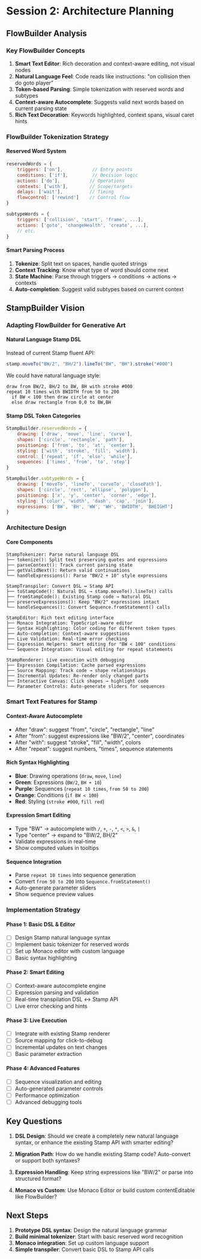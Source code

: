 # Session 2: Architecture Planning

## FlowBuilder Analysis

### Key FlowBuilder Concepts
1. **Smart Text Editor**: Rich decoration and context-aware editing, not visual nodes
2. **Natural Language Feel**: Code reads like instructions: "on collision then do goto player"
3. **Token-based Parsing**: Simple tokenization with reserved words and subtypes
4. **Context-aware Autocomplete**: Suggests valid next words based on current parsing state
5. **Rich Text Decoration**: Keywords highlighted, context spans, visual caret hints

### FlowBuilder Tokenization Strategy

#### Reserved Word System
```javascript
reservedWords = {
    triggers: ['on'],           // Entry points
    conditions: ['if'],         // Decision logic  
    actions: ['do'],           // Operations
    contexts: ['with'],        // Scope/targets
    delays: ['wait'],          // Timing
    flowcontrol: ['rewind']    // Control flow
}

subtypeWords = {
    triggers: ['collision', 'start', 'frame', ...],
    actions: ['goto', 'changeHealth', 'create', ...],
    // etc.
}
```

#### Smart Parsing Process
1. **Tokenize**: Split text on spaces, handle quoted strings
2. **Context Tracking**: Know what type of word should come next
3. **State Machine**: Parse through triggers → conditions → actions → contexts
4. **Auto-completion**: Suggest valid subtypes based on current context

## StampBuilder Vision

### Adapting FlowBuilder for Generative Art

#### Natural Language Stamp DSL
Instead of current Stamp fluent API:
```typescript
stamp.moveTo("BW/2", "BH/2").lineTo("BW", "BH").stroke("#000")
```

We could have natural language style:
```
draw from BW/2, BH/2 to BW, BH with stroke #000
repeat 10 times with BWIDTH from 50 to 200
  if BW < 100 then draw circle at center
  else draw rectangle from 0,0 to BW,BH
```

#### Stamp DSL Token Categories

```javascript
StampBuilder.reservedWords = {
    drawing: ['draw', 'move', 'line', 'curve'],
    shapes: ['circle', 'rectangle', 'path'],  
    positioning: ['from', 'to', 'at', 'center'],
    styling: ['with', 'stroke', 'fill', 'width'],
    control: ['repeat', 'if', 'else', 'while'],
    sequences: ['times', 'from', 'to', 'step']
}

StampBuilder.subtypeWords = {
    drawing: ['moveTo', 'lineTo', 'curveTo', 'closePath'],
    shapes: ['circle', 'rect', 'ellipse', 'polygon'],
    positioning: ['x', 'y', 'center', 'corner', 'edge'],
    styling: ['color', 'width', 'dash', 'cap', 'join'],
    expressions: ['BW', 'BH', 'WW', 'WH', 'BWIDTH', 'BHEIGHT']
}
```

### Architecture Design

#### Core Components
```
StampTokenizer: Parse natural language DSL
├── tokenize(): Split text preserving quotes and expressions
├── parseContext(): Track current parsing state  
├── getValidNext(): Return valid continuations
└── handleExpressions(): Parse "BW/2 + 10" style expressions

StampTranspiler: Convert DSL ↔ Stamp API
├── toStampCode(): Natural DSL → stamp.moveTo().lineTo() calls
├── fromStampCode(): Existing Stamp code → Natural DSL
├── preserveExpressions(): Keep "BW/2" expressions intact
└── handleSequences(): Convert Sequence.fromStatement() calls

StampEditor: Rich text editing interface
├── Monaco Integration: TypeScript-aware editor
├── Syntax Highlighting: Color coding for different token types
├── Auto-completion: Context-aware suggestions
├── Live Validation: Real-time error checking
├── Expression Helpers: Smart editing for "BW < 100" conditions
└── Sequence Integration: Visual editing for repeat statements

StampRenderer: Live execution with debugging
├── Expression Compilation: Cache parsed expressions
├── Source Mapping: Track code → shape relationships
├── Incremental Updates: Re-render only changed parts
├── Interactive Canvas: Click shapes → highlight code
└── Parameter Controls: Auto-generate sliders for sequences
```

### Smart Text Features for Stamp

#### Context-Aware Autocomplete
- After "draw": suggest "from", "circle", "rectangle", "line"
- After "from": suggest expressions like "BW/2", "center", coordinates
- After "with": suggest "stroke", "fill", "width", colors
- After "repeat": suggest numbers, "times", sequence statements

#### Rich Syntax Highlighting
- **Blue**: Drawing operations (`draw`, `move`, `line`)
- **Green**: Expressions (`BW/2`, `BH + 10`)  
- **Purple**: Sequences (`repeat 10 times`, `from 50 to 200`)
- **Orange**: Conditions (`if BW < 100`)
- **Red**: Styling (`stroke #000`, `fill red`)

#### Expression Smart Editing
- Type "BW" → autocomplete with `/`, `+`, `-`, `*`, `<`, `>`, `&`, `|`
- Type "center" → expand to "BW/2, BH/2"
- Validate expressions in real-time
- Show computed values in tooltips

#### Sequence Integration
- Parse `repeat 10 times` into sequence generation
- Convert `from 50 to 200` into `Sequence.fromStatement()`
- Auto-generate parameter sliders
- Show sequence preview values

### Implementation Strategy

#### Phase 1: Basic DSL & Editor
- [ ] Design Stamp natural language syntax
- [ ] Implement basic tokenizer for reserved words
- [ ] Set up Monaco editor with custom language
- [ ] Basic syntax highlighting

#### Phase 2: Smart Editing
- [ ] Context-aware autocomplete engine
- [ ] Expression parsing and validation  
- [ ] Real-time transpilation DSL ↔ Stamp API
- [ ] Live error checking and hints

#### Phase 3: Live Execution
- [ ] Integrate with existing Stamp renderer
- [ ] Source mapping for click-to-debug
- [ ] Incremental updates on text changes
- [ ] Basic parameter extraction

#### Phase 4: Advanced Features
- [ ] Sequence visualization and editing
- [ ] Auto-generated parameter controls
- [ ] Performance optimization
- [ ] Advanced debugging tools

## Key Questions

1. **DSL Design**: Should we create a completely new natural language syntax, or enhance the existing Stamp API with smarter editing?

2. **Migration Path**: How do we handle existing Stamp code? Auto-convert or support both syntaxes?

3. **Expression Handling**: Keep string expressions like "BW/2" or parse into structured format?

4. **Monaco vs Custom**: Use Monaco Editor or build custom contentEditable like FlowBuilder?

## Next Steps
1. **Prototype DSL syntax**: Design the natural language grammar
2. **Build minimal tokenizer**: Start with basic reserved word recognition  
3. **Monaco integration**: Set up custom language support
4. **Simple transpiler**: Convert basic DSL to Stamp API calls 